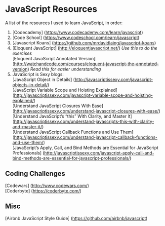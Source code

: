 # JavaScript Resources
A list of the resources I used to learn JavaScript, in order:


1. [Codecademy] (https://www.codecademy.com/learn/javascript)
2. [Code School] (https://www.codeschool.com/learn/javascript) 
3. [Javascript Koans] (https://github.com/mrdavidlaing/javascript-koans)  
3. [Eloquent JavaScript] (http://eloquentjavascript.net/) *Use this to do the exercises*  
[Eloquent JavaScript Annotated Version] (http://watchandcode.com/courses/eloquent-javascript-the-annotated-version) *Read this for easier understanding*
4. JavaScript is Sexy blogs:    
[JavaScript Object in Details] (http://javascriptissexy.com/javascript-objects-in-detail/)  
[JavaScript Variable Scope and Hoisting Explained] (http://javascriptissexy.com/javascript-variable-scope-and-hoisting-explained/)  
[Understand JavaScript Closures With Ease] (http://javascriptissexy.com/understand-javascript-closures-with-ease/)  
[Understand JavaScript’s “this” With Clarity, and Master It] (http://javascriptissexy.com/understand-javascripts-this-with-clarity-and-master-it/)  
[Understand JavaScript Callback Functions and Use Them] (http://javascriptissexy.com/understand-javascript-callback-functions-and-use-them/)  
[JavaScript’s Apply, Call, and Bind Methods are Essential for JavaScript Professionals] (http://javascriptissexy.com/javascript-apply-call-and-bind-methods-are-essential-for-javascript-professionals/)


## Coding Challenges
[Codewars] (http://www.codewars.com/)  
[Coderbyte] (https://coderbyte.com/)


## Misc
[Airbnb JavaScript Style Guide] (https://github.com/airbnb/javascript)
